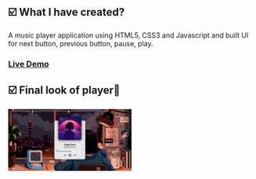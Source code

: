 <h2>☑️ What I have created?</h2>
<p>A music player application using HTML5, CSS3 and Javascript and built UI for next button, previous button, pause, play. 
<h3><a href="https://music-player-js.herokuapp.com/">Live Demo</a></h3>
<h2>☑️ Final look of player🎵</h2>
<img src="player.png" alt="Player" width="50%" height="70%">
